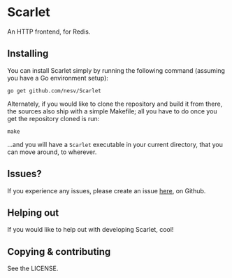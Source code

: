 Scarlet
=======

An HTTP frontend, for Redis.

Installing
----------

You can install Scarlet simply by running the following command (assuming you
have a Go environment setup):

    go get github.com/nesv/Scarlet
	
Alternately, if you would like to clone the repository and build it from there,
the sources also ship with a simple Makefile; all you have to do once you get
the repository cloned is run:

    make
	
...and you will have a `Scarlet` executable in your current directory, that you
can move around, to wherever.
	
Issues?
-------

If you experience any issues, please create an issue [here](https://github.com/nesv/Scarlet/issues),
on Github.

Helping out
-----------

If you would like to help out with developing Scarlet, cool!


Copying & contributing
----------------------

See the LICENSE.
